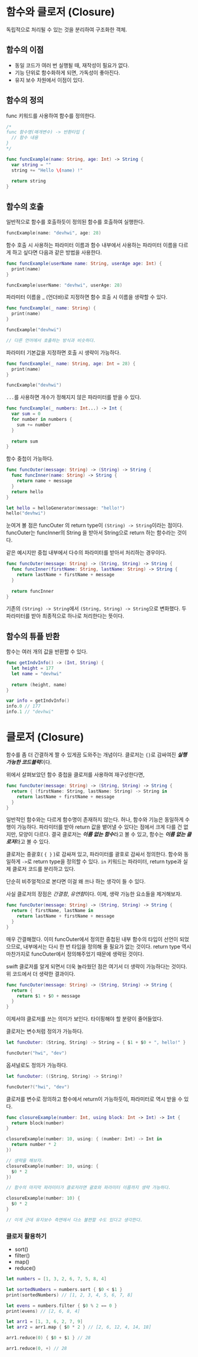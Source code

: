 # 함수와 클로저 (Closure)

독립적으로 처리될 수 있는 것을 분리하여 구조화한 객체.

## 함수의 이점

* 동일 코드가 여러 번 실행될 때, 재작성이 필요가 없다.
* 기능 단위로 함수화하게 되면, 가독성이 좋아진다.
* 유지 보수 차원에서 이점이 있다.

## 함수의 정의

func 키워드를 사용하여 함수를 정의한다.

```swift
/*
func 함수명(매개변수) -> 반환타입 {
  // 함수 내용
}
*/

func funcExample(name: String, age: Int) -> String {
  var string = ""
  string += "Hello \(name) !"
  
  return string
}
```

## 함수의 호출

일반적으로 함수를 호출하듯이 정의된 함수를 호출하여 실행한다.

```swift
funcExample(name: "devhwi", age: 28)
```

함수 호출 시 사용하는 파라미터 이름과 함수 내부에서 사용하는 파라미터 이름을 다르게 하고 싶다면 다음과 같은 방법을 사용한다.

```swift
func funcExample(userName name: String, userAge age: Int) {
  print(name)
}

funcExample(userName: "devhwi", userAge: 28)
```

파라미터 이름을 _ (언더바)로 지정하면 함수 호출 시 이름을 생략할 수 있다.

```swift
func funcExample(_ name: String) {
  print(name)
}

funcExample("devhwi")

// 다른 언어에서 호출하는 방식과 비슷하다.
```

파라미터 기본값을 지정하면 호출 시 생략이 가능하다.

```swift
func funcExample(_ name: String, age: Int = 28) {
  print(name)
}

funcExample("devhwi")
```

```...```를 사용하면 개수가 정해지지 않은 파라미터를 받을 수 있다.

```swift
func funcExample(_ numbers: Int...) -> Int {
  var sum = 0
  for number in numbers {
    sum += number
  }
  
  return sum
}
```

함수 중첩이 가능하다.

```swift
func funcOuter(message: String) -> (String) -> String {
  func funcInner(name: String) -> String {
    return name + message
  }
  return hello
}

let hello = helloGenerator(message: "hello!")
hello("devhwi")
```

눈여겨 볼 점은 funcOuter 의 return type이 ```(String) -> String```이라는 점이다. funcOuter는 funcInner의 String 을 받아서 String으로 return 하는 함수라는 것이다.

같은 예시지만 중첩 내부에서 다수의 파라미터를 받아서 처리하는 경우이다.

```swift
func funcOuter(message: String) -> (String, String) -> String {
  func funcInner(firstName: String, lastName: String) -> String {
    return lastName + firstName + message
  }
  
  return funcInner
}
```

기존의 ```(String) -> String```에서 ```(String, String) -> String```으로 변화했다. 두 파라미터를 받아 최종적으로 하나로 처리한다는 뜻이다.

## 함수의 튜플 반환

함수는 여러 개의 값을 반환할 수 있다.

```swift
func getIndvInfo() -> (Int, String) {
  let height = 177
  let name = "devhwi"
  
  return (height, name)
}

var info = getIndvInfo()
info.0 // 177
info.1 // "devhwi"
```


# 클로저 (Closure)

함수를 좀 더 간결하게 짤 수 있게끔 도와주는 개념이다. 클로저는 ```{}```로 감싸여진 ***실행 가능한 코드블럭***이다.

위에서 살펴보았던 함수 중첩을 클로저를 사용하여 재구성한다면,

```swift
func funcOuter(message: String) -> (String, String) -> String {
  return { (firstName: String, lastName: String) -> String in
    return lastName + firstName + message
  }
}
```

일반적인 함수와는 다르게 함수명이 존재하지 않는다. 허나, 함수와 기능은 동일하게 수행이 가능하다. 파라미터를 받아 return 값을 뱉어낼 수 있다는 점에서 크게 다를 건 없지만, 모양이 다르다. 결국 클로저는 ***이름 없는 함수***라고 볼 수 있고, 함수는 ***이름 없는 클로저***라고 볼 수 있다.

클로저는 중괄호( ```{ }``` )로 감싸져 있고, 파라미터를 괄호로 감싸서 정의한다. 함수와 동일하게 ```->```로 return type을 정의할 수 있다. ```in``` 키워드는 파라미터, return type과 실제 클로저 코드를 분리하고 있다.

단순히 비주얼적으로 본다면 이걸 왜 쓰나 하는 생각이 들 수 있다.

사실 클로저의 장점은 *간결함*, *유연함*이다. 이제, 생략 가능한 요소들을 제거해보자.

```swift
func funcOuter(message: String) -> (String, String) -> String {
  return { firstName, lastName in
    return lastName + firstName + message
  }
}
```

매우 간결해졌다. 이미 funcOuter에서 정의한 중첩된 내부 함수의 타입이 선언이 되었으므로, 내부에서는 다시 한 번 타입을 정의해 줄 필요가 없는 것이다. return type 역시 마찬가지로 funcOuter에서 정의해주었기 때문에 생략된 것이다.

swift 클로저를 알게 되면서 더욱 놀라웠던 점은 여기서 더 생략이 가능하다는 것이다. 위 코드에서 더 생략한 결과이다.

```swift
func funcOuter(message: String) -> (String, String) -> String {
  return {
    return $1 + $0 + message
  }
}
```

이제서야 클로저를 쓰는 의미가 보인다. 타이핑해야 할 분량이 줄어들었다.

클로저는 변수처럼 정의가 가능하다.

```swift
let funcOuter: (String, String) -> String = { $1 + $0 + ", hello!" }

funcOuter("hwi", "dev")
```

옵셔널로도 정의가 가능하다.

```swift
let funcOuter: ((String, String) -> String)?

funcOuter?("hwi", "dev")
```

클로저를 변수로 정의하고 함수에서 return이 가능하듯이, 파라미터로 역시 받을 수 있다.

```swift
func closureExample(number: Int, using block: Int -> Int) -> Int {
  return block(number)
}

closureExample(number: 10, using: { (number: Int) -> Int in
  return number * 2
})

// 생략을 해보자.
closureExample(number: 10, using: {
  $0 * 2
})

// 함수의 마지막 파라미터가 클로저라면 괄호와 파라미터 이름까지 생략 가능하다.

closureExample(number: 10) {
  $0 * 2
}

// 이게 근데 유지보수 측면에서 다소 불편할 수도 있다고 생각한다.
```

### 클로저 활용하기

* sort()
* filter()
* map()
* reduce()

```swift
let numbers = [1, 3, 2, 6, 7, 5, 8, 4]

let sortedNumbers = numbers.sort { $0 < $1 }
print(sortedNumbers) // [1, 2, 3, 4, 5, 6, 7, 8]

let evens = numbers.filter { $0 % 2 == 0 }
print(evens) // [2, 6, 8, 4]

let arr1 = [1, 3, 6, 2, 7, 9]
let arr2 = arr1.map { $0 * 2 } // [2, 6, 12, 4, 14, 18]

arr1.reduce(0) { $0 + $1 } // 28

arr1.reduce(0, +) // 28
```